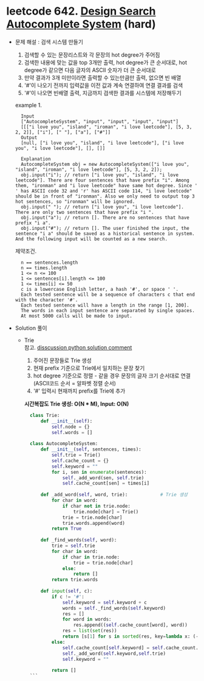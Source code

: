 # leetcode 642. [Design Search Autocomplete System](https://leetcode.com/problems/design-search-autocomplete-system/) (hard)

* 문제 해설 : 검색 시스템 만들기
    1. 검색할 수 있는 문장리스트와 각 문장의 hot degree가 주어짐
    1. 검색한 내용에 맞는 값을 top 3개만 출력, hot degree가 큰 순서대로, hot degree가 같으면 다음 글자의 ASCII 숫자가 더 큰 순서대로
    1. 만약 결과가 3개 미만이라면 출력할 수 있는만큼만 출력, 없으면 빈 배열
    1. '#'이 나오기 전까지 입력값을 이전 값과 계속 연결하여 연결 결과를 검색
    1. '#'이 나오면 빈배열 출력, 지금까지 검색한 결과를 시스템에 저장해두기

  example 1. 
  ```text
    Input
    ["AutocompleteSystem", "input", "input", "input", "input"]
    [[["i love you", "island", "iroman", "i love leetcode"], [5, 3, 2, 2]], ["i"], [" "], ["a"], ["#"]]
    Output
    [null, ["i love you", "island", "i love leetcode"], ["i love you", "i love leetcode"], [], []]
    
    Explanation
    AutocompleteSystem obj = new AutocompleteSystem(["i love you", "island", "iroman", "i love leetcode"], [5, 3, 2, 2]);
    obj.input("i"); // return ["i love you", "island", "i love leetcode"]. There are four sentences that have prefix "i". Among them, "ironman" and "i love leetcode" have same hot degree. Since ' ' has ASCII code 32 and 'r' has ASCII code 114, "i love leetcode" should be in front of "ironman". Also we only need to output top 3 hot sentences, so "ironman" will be ignored.
    obj.input(" "); // return ["i love you", "i love leetcode"]. There are only two sentences that have prefix "i ".
    obj.input("a"); // return []. There are no sentences that have prefix "i a".
    obj.input("#"); // return []. The user finished the input, the sentence "i a" should be saved as a historical sentence in system. And the following input will be counted as a new search.
    ```
  
  제약조건.
  ```text
    n == sentences.length
    n == times.length
    1 <= n <= 100
    1 <= sentences[i].length <= 100
    1 <= times[i] <= 50
    c is a lowercase English letter, a hash '#', or space ' '.
    Each tested sentence will be a sequence of characters c that end with the character '#'.
    Each tested sentence will have a length in the range [1, 200].
    The words in each input sentence are separated by single spaces.
    At most 5000 calls will be made to input.
    ```
  
* Solution 풀이  
  - Trie   
    참고. [disscussion python solution comment](https://leetcode.com/problems/design-search-autocomplete-system/discuss/105386/Python-Clean-Solution-Using-Trie)
  
      1. 주어진 문장들로 Trie 생성
      1. 현재 prefix 기준으로 Trie에서 일치하는 문장 찾기
      1. hot degree 기준으로 정렬 - 같을 경우 문장의 글자 크기 순서대로 연결(ASCII코드 순서 = 알파벳 정렬 순서)
      1. '#' 입력시 현재까지 prefix를 Trie에 추가
        
      **시간복잡도 Trie 생성: O(N * M), Input: O(N)**
      
      ```python
        class Trie:
            def __init__(self):
                self.node = {}
                self.words = []
        
        class AutocompleteSystem:
            def __init__(self, sentences, times):
                self.trie = Trie()
                self.cache_count = {}
                self.keyword = ""
                for i, sen in enumerate(sentences):
                    self._add_word(sen, self.trie)
                    self.cache_count[sen] = times[i]
        
            def _add_word(self, word, trie):            # Trie 생성
                for char in word:
                    if char not in trie.node:
                        trie.node[char] = Trie()
                    trie = trie.node[char]
                    trie.words.append(word)
                return True
        
            def _find_words(self, word):
                trie = self.trie
                for char in word:
                    if char in trie.node:
                        trie = trie.node[char]
                    else:
                        return []
                return trie.words
        
            def input(self, c):
                if c != '#':
                    self.keyword = self.keyword + c
                    words = self._find_words(self.keyword)
                    res = []
                    for word in words:
                        res.append((self.cache_count[word], word))
                    res = list(set(res))
                    return [s[1] for s in sorted(res, key=lambda x: (-x[0], x[1]))[:3]]
                else:
                    self.cache_count[self.keyword] = self.cache_count.get(self.keyword,0) +1
                    self._add_word(self.keyword,self.trie)
                    self.keyword = ""
                    
                return []
        ```